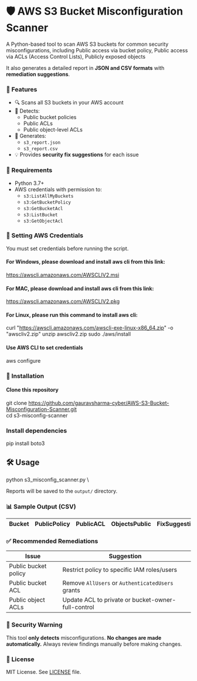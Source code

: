 # 🛡️ AWS S3 Bucket Misconfiguration Scanner
A Python-based tool to scan AWS S3 buckets for common security misconfigurations, including Public access via bucket policy, Public access via ACLs (Access Control Lists), Publicly exposed objects

It also generates a detailed report in **JSON and CSV formats** with **remediation suggestions**.

### 🚀 Features

- 🔍 Scans all S3 buckets in your AWS account
- 📜 Detects:
  - Public bucket policies
  - Public ACLs
  - Public object-level ACLs
- 🧠 Generates:
  - `s3_report.json`
  - `s3_report.csv`
- 💡 Provides **security fix suggestions** for each issue

### 🧰 Requirements

- Python 3.7+
- AWS credentials with permission to:
  - `s3:ListAllMyBuckets`
  - `s3:GetBucketPolicy`
  - `s3:GetBucketAcl`
  - `s3:ListBucket`
  - `s3:GetObjectAcl`

### 🔐 Setting AWS Credentials
You must set credentials before running the script.

#### For Windows, please download and install aws cli from this link:
https://awscli.amazonaws.com/AWSCLIV2.msi

#### For MAC, please download and install aws cli from this link:
https://awscli.amazonaws.com/AWSCLIV2.pkg

#### For Linux, please run this command to install aws cli:
curl "https://awscli.amazonaws.com/awscli-exe-linux-x86_64.zip" -o "awscliv2.zip" unzip awscliv2.zip sudo ./aws/install

#### Use AWS CLI to set credentials
aws configure
### 🔧 Installation

#### Clone this repository
git clone https://github.com/gauravsharma-cyber/AWS-S3-Bucket-Misconfiguration-Scanner.git \
cd s3-misconfig-scanner

### Install dependencies
pip install boto3

## 🛠️ Usage

python s3_misconfig_scanner.py
\

Reports will be saved to the `output/` directory.

### 📊 Sample Output (CSV)

| Bucket        | PublicPolicy | PublicACL | ObjectsPublic | FixSuggestion |
|---------------|--------------|-----------|----------------|---------------|

### ✅ Recommended Remediations

| Issue                        | Suggestion                                                                 |
|-----------------------------|---------------------------------------------------------------------------|
| Public bucket policy        | Restrict policy to specific IAM roles/users                               |
| Public bucket ACL           | Remove `AllUsers` or `AuthenticatedUsers` grants                          |
| Public object ACLs          | Update ACL to private or bucket-owner-full-control                        |

### 🔐 Security Warning

This tool **only detects** misconfigurations. **No changes are made automatically.** Always review findings manually before making changes.

### 📄 License

MIT License. See [LICENSE](LICENSE) file.
